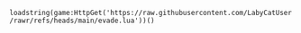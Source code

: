 ```loadstring(game:HttpGet('https://raw.githubusercontent.com/LabyCatUser/rawr/refs/heads/main/evade.lua'))()```
